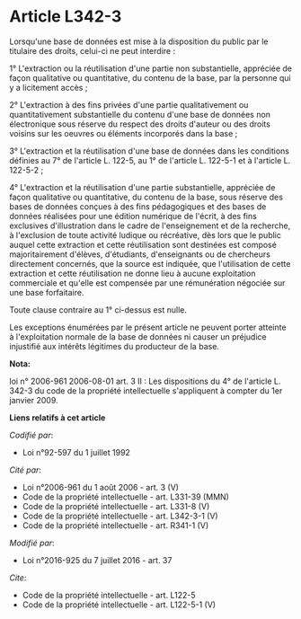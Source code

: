 # Article L342-3

Lorsqu'une base de données est mise à la disposition du public par le titulaire des droits, celui-ci ne peut interdire : 

1° L'extraction ou la réutilisation d'une partie non substantielle, appréciée de façon qualitative ou quantitative, du
contenu de la base, par la personne qui y a licitement accès ; 

2° L'extraction à des fins privées d'une partie qualitativement ou quantitativement substantielle du contenu d'une base de
données non électronique sous réserve du respect des droits d'auteur ou des droits voisins sur les oeuvres ou éléments
incorporés dans la base ; 

3° L'extraction et la réutilisation d'une base de données dans les conditions définies au 7° de l'article L. 122-5, au 1° de
l'article L. 122-5-1 et à l'article L. 122-5-2 ; 

4° L'extraction et la réutilisation d'une partie substantielle, appréciée de façon qualitative ou quantitative, du contenu de
la base, sous réserve des bases de données conçues à des fins pédagogiques et des bases de données réalisées pour une édition
numérique de l'écrit, à des fins exclusives d'illustration dans le cadre de l'enseignement et de la recherche, à l'exclusion
de toute activité ludique ou récréative, dès lors que le public auquel cette extraction et cette réutilisation sont destinées
est composé majoritairement d'élèves, d'étudiants, d'enseignants ou de chercheurs directement concernés, que la source est
indiquée, que l'utilisation de cette extraction et cette réutilisation ne donne lieu à aucune exploitation commerciale et
qu'elle est compensée par une rémunération négociée sur une base forfaitaire. 

Toute clause contraire au 1° ci-dessus est nulle. 

Les exceptions énumérées par le présent article ne peuvent porter atteinte à l'exploitation normale de la base de données ni
causer un préjudice injustifié aux intérêts légitimes du producteur de la base.

**Nota:**

loi n° 2006-961 2006-08-01 art. 3 II : Les dispositions du 4° de l'article L. 342-3 du code de la propriété intellectuelle
s'appliquent à compter du 1er janvier 2009.

**Liens relatifs à cet article**

_Codifié par_:

  - Loi n°92-597 du 1 juillet 1992

_Cité par_:

  - Loi n°2006-961 du 1 août 2006 - art. 3 (V)
  - Code de la propriété intellectuelle - art. L331-39 (MMN)
  - Code de la propriété intellectuelle - art. L331-8 (V)
  - Code de la propriété intellectuelle - art. L342-3-1 (V)
  - Code de la propriété intellectuelle - art. R341-1 (V)

_Modifié par_:

  - Loi n°2016-925 du 7 juillet 2016 - art. 37

_Cite_:

  - Code de la propriété intellectuelle - art. L122-5
  - Code de la propriété intellectuelle - art. L122-5-1 (V)
